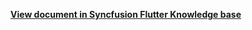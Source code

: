 **[View document in Syncfusion Flutter Knowledge base](https://www.syncfusion.com/kb/12674/how-to-customize-leading-and-trailing-dates-using-cell-builder-in-the-flutter-date-range)**
